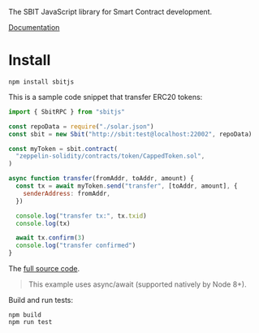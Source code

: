 The SBIT JavaScript library for Smart Contract development.

[Documentation](https://sbit-project.github.io/sbitjs-doc)

# Install

```
npm install sbitjs
```

This is a sample code snippet that transfer ERC20 tokens:

```js
import { SbitRPC } from "sbitjs"

const repoData = require("./solar.json")
const sbit = new Sbit("http://sbit:test@localhost:22002", repoData)

const myToken = sbit.contract(
  "zeppelin-solidity/contracts/token/CappedToken.sol",
)

async function transfer(fromAddr, toAddr, amount) {
  const tx = await myToken.send("transfer", [toAddr, amount], {
    senderAddress: fromAddr,
  })

  console.log("transfer tx:", tx.txid)
  console.log(tx)

  await tx.confirm(3)
  console.log("transfer confirmed")
}
```

The [full source code](https://github.com/SBit-Project/sbitbook-mytoken-sbitjs-cli).

> This example uses async/await (supported natively by Node 8+).


Build and run tests:

```
npm build
npm run test
```
